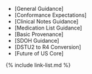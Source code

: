 
- [General Guidance]
- [Conformance Expectations]
- [Clinical Notes Guidance]
- [Medication List Guidance]
- [Basic Provenance]
- [SDOH Guidance]
- [DSTU2 to R4 Conversion]
- [Future of US Core]

{% include link-list.md %}
